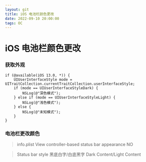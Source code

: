 ```yaml
---
layout: git
title: iOS 电池栏颜色更改
date: 2022-09-10 20:00:00
tags: OC
---
```


# iOS 电池栏颜色更改

### 获取外观
```
if (@available(iOS 13.0, *)) {
    UIUserInterfaceStyle mode = UITraitCollection.currentTraitCollection.userInterfaceStyle;
    if (mode == UIUserInterfaceStyleDark) {
        NSLog(@"深色模式");
    } else if (mode == UIUserInterfaceStyleLight) {
        NSLog(@"浅色模式");
    } else {
        NSLog(@"未知模式");
    }
}
```

### 电池栏更改颜色

> info.plist
> View controller-based status bar appearance
> NO

> Status bar style
> 黑底白字/白底黑字
> Dark Content/Light Content